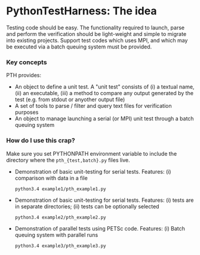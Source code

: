 # PythonTestHarness: The idea #

Testing code should be easy. The functionality required to launch, parse and perform the verification should be light-weight and simple to migrate into existing projects. Support test codes which uses MPI, and which may be executed via a batch queuing system must be provided.

### Key concepts ###

PTH provides:

* An object to define a unit test. A "unit test" consists of (i) a textual name, (ii) an executable, (iii) a method to compare any output generated by the test (e.g. from stdout or anyother output file)
* A set of tools to parse / filter and query text files for verification purposes
* An object to manage launching a serial (or MPI) unit test through a batch queuing system

### How do I use this crap? ###

Make sure you set PYTHONPATH environment variable to include the directory where the ```pth_{test,batch}.py``` files live.

* Demonstration of basic unit-testing for serial tests. 
Features: 
(i) comparison with data in a file
  
  
  `python3.4 example1/pth_example1.py`


* Demonstration of basic unit-testing for serial tests.
Features:
(i) tests are in separate directories;
(ii) tests can be optionally selected
  
 
  `python3.4 example2/pth_example2.py`
  


* Demonstration of parallel tests using PETSc code. 
Features:
(i) Batch queuing system with parallel runs

  
  `python3.4 example3/pth_example3.py`
  
  
